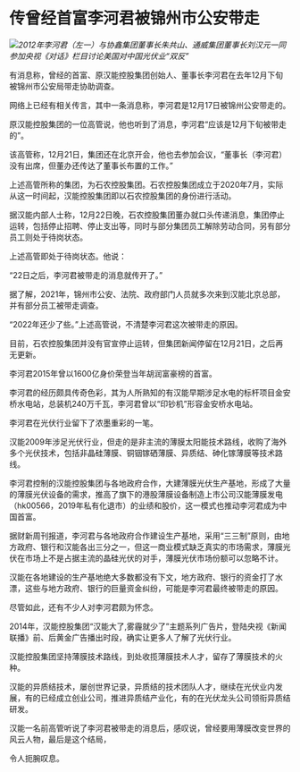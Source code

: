 # 传曾经首富李河君被锦州市公安带走

![](https://inews.gtimg.com/news_bt/OpiiF1xGD2ztnMqPDTXQtSyFwWO0pfI34xb1eUSHdzK4kAA/1000)_2012年李河君（左一）与协鑫集团董事长朱共山、通威集团董事长刘汉元一同参加央视《对话》栏目讨论美国对中国光伏业“双反”_

有消息称，曾经的首富、原汉能控股集团创始人、董事长李河君在去年12月下旬被锦州市公安局带走协助调查。

网络上已经有相关传言，其中一条消息称，李河君是12月17日被锦州公安带走的。

原汉能控股集团的一位高管说，他也听到了消息，李河君“应该是12月下旬被带走的”。

该高管称，12月21日，集团还在北京开会，他也去参加会议，“董事长（李河君）没有出席，但董办还传达了董事长布置的工作。”

上述高管所称的集团，为石农控股集团。石农控股集团成立于2020年7月，实际从这一时间起，汉能控股集团即以石农控股集团的身份进行活动。

据汉能内部人士称，12月22日晚，石农控股集团董办就口头传递消息，集团停止运转，包括停止招聘、停止支出等，同时与部分集团员工解除劳动合同，另有部分员工则处于待岗状态。

上述高管即处于待岗状态。他说：

“22日之后，李河君被带走的消息就传开了。”

据了解，2021年，锦州市公安、法院、政府部门人员就多次来到汉能北京总部，并有部分员工被带走调查。

“2022年还少了些。”上述高管说，不清楚李河君这次被带走的原因。

目前，石农控股集团并没有官宣停止运转，但集团新闻停留在12月21日，之后再无更新。

李河君2015年曾以1600亿身价荣登当年胡润富豪榜的首富。

李河君的经历颇具传奇色彩，其为人所熟知的有汉能早期涉足水电的标杆项目金安桥水电站，总装机240万千瓦，李河君曾以“印钞机”形容金安桥水电站。

李河君在光伏行业留下了浓墨重彩的一笔。

汉能2009年涉足光伏行业，但走的是非主流的薄膜太阳能技术路线，收购了海外多个光伏技术，包括非晶硅薄膜、铜铟镓硒薄膜、异质结、砷化镓薄膜等技术路线。

李河君控制的汉能控股集团与各地政府合作，大建薄膜光伏生产基地，形成了大量的薄膜光伏设备的需求，推高了旗下的港股薄膜设备制造上市公司汉能薄膜发电（hk00566，2019年私有化退市）的业绩和股价，这一模式也推动李河君成为中国首富。

据财新周刊报道，李河君与各地政府合作建设生产基地，采用“三三制”原则，由地方政府、银行和汉能各出三分之一，但这一商业模式缺乏真实的市场需求，薄膜光伏在市场上不是占据主流的晶硅光伏的对手，薄膜光伏市场份额可以忽略不计。

汉能在各地建设的生产基地绝大多数都没有下文，地方政府、银行的资金打了水漂，这些与地方政府、银行的巨量资金纠纷，可能是李河君最终被带走的原因。

尽管如此，还有不少人对李河君颇为怀念。

2014年，汉能控股集团“汉能大了,雾霾就少了”主题系列广告片，登陆央视《新闻联播》前、后黄金广告播出时段，确实让更多人了解了光伏行业。

汉能控股集团坚持薄膜技术路线，到处收揽薄膜技术人才，留存了薄膜技术的火种。

汉能的异质结技术，屡创世界记录，异质结的技术团队人才，继续在光伏业内发展，有的已经成立创业公司，推进异质结产业化，有的在光伏龙头公司领衔异质结研发。

汉能一名前高管听说了李河君被带走的消息后，感叹说，曾经要用薄膜改变世界的风云人物，最后是这个结局，

令人扼腕叹息。


